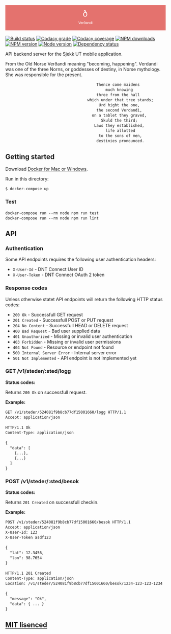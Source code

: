 ![Verðandi](https://raw.githubusercontent.com/Turistforeningen/Verdandi/master/assets/verdandi.png "Skaði")

[![Build status](https://app.wercker.com/status/eeff9d36f7e451fe1f1364c7209adde6/s "Build status")](https://app.wercker.com/project/bykey/eeff9d36f7e451fe1f1364c7209adde6)
[![Codacy grade](https://img.shields.io/codacy/grade/4b0305b11f144bd190f34196631994f2.svg "Codacy grade")](https://www.codacy.com/app/DNT/Verdandi)
[![Codacy coverage](https://img.shields.io/codacy/coverage/4b0305b11f144bd190f34196631994f2.svg "Codacy coverage")](https://www.codacy.com/app/DNT/Verdandi)
[![NPM downloads](https://img.shields.io/npm/dm/verdandi.svg "NPM downloads")](https://www.npmjs.com/package/verdandi)
[![NPM version](https://img.shields.io/npm/v/verdandi.svg "NPM version")](https://www.npmjs.com/package/verdandi)
[![Node version](https://img.shields.io/node/v/verdandi.svg "Node version")](https://www.npmjs.com/package/verdandi)
[![Dependency status](https://img.shields.io/david/Turistforeningen/Verdandi.svg "Dependency status")](https://david-dm.org/Turistforeningen/Verdandi)

API backend server for the Sjekk UT mobile application.

From the Old Norse Verðandi meaning "becoming, happening". Verdandi was one of
the three Norns, or goddesses of destiny, in Norse mythology. She was
responsible for the present.

```
                                        Thence come maidens
                                            much knowing
                                        three from the hall
                                    which under that tree stands;
                                         Urd hight the one,
                                        the second Verdandi,
                                      on a tablet they graved,
                                          Skuld the third;
                                       Laws they established,
                                            life allotted
                                         to the sons of men,
                                        destinies pronounced.
```

## Getting started

Download [Docker for Mac or Windows](https://www.docker.com/products/docker).

Run in this directory:

```
$ docker-compose up
```

### Test

```
docker-compose run --rm node npm run test
docker-compose run --rm node npm run lint
```

## API

### Authentication

Some API endpoints requires the following user authentication headers:

* `X-User-Id` - DNT Connect User ID
* `X-User-Token` - DNT Connect OAuth 2 token

### Response codes

Unless otherwise statet API endpoints will return the following HTTP status
codes:

* `200 Ok` - Successfull GET request
* `201 Created` - Successfull POST or PUT request
* `204 No Content` - Successfull HEAD or DELETE request
* `400 Bad Request` - Bad user supplied data
* `401 Unauthorized` - Missing or invalid user authentication
* `403 Forbidden` - Missing or invalid user permissions
* `404 Not Found` - Resource or endpoint not found
* `500 Internal Server Error` - Internal server error
* `501 Not Implemented` - API endpoint is not implemented yet

### GET /v1/steder/:sted/logg

**Status codes:**

Returns `200 Ok` on successfull request.

**Example:**

```http
GET /v1/steder/524081f9b8cb77df15001660/logg HTTP/1.1
Accept: application/json

HTTP/1.1 Ok
Content-Type: application/json

{
  "data": [
    {...},
    {...}
  ]
}
```

### POST /v1/steder/:sted/besok

**Status codes:**

Returns `201 Created` on successfull checkin.

**Example:**

```http
POST /v1/steder/524081f9b8cb77df15001660/besok HTTP/1.1
Accept: application/json
X-User-Id: 123
X-User-Token asdf123

{
  "lat": 12.3456,
  "lon": 98.7654
}

HTTP/1.1 201 Created
Content-Type: application/json
Location: /v1/steder/524081f9b8cb77df15001660/besok/1234-123-123-1234

{
  "message": "Ok",
  "data": { ... }
}
```

## [MIT lisenced](https://github.com/Turistforeningen/Verdandi/blob/master/LICENSE)
